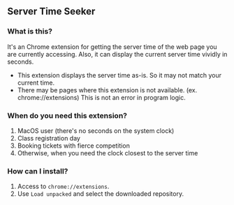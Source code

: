 ## Server Time Seeker

### What is this?
It's an Chrome extension for getting the server time of the web page you are currently accessing. Also, it can display the current server time vividly in seconds.

* This extension displays the server time as-is. So it may not match your current time.
* There may be pages where this extension is not available. (ex. chrome://extensions) This is not an error in program logic.

### When do you need this extension?
1. MacOS user (there's no seconds on the system clock)
2. Class registration day
3. Booking tickets with fierce competition
4. Otherwise, when you need the clock closest to the server time

### How can I install?
1. Access to `chrome://extensions`.
2. Use `Load unpacked` and select the downloaded repository.

